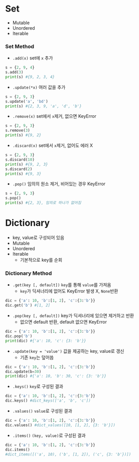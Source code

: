# Set

- Mutable
- Unordered
- Iterable



### Set Method

- `.add(x)` set에 `x` 추가

```python
s = {2, 9, 4}
s.add(3)
print(s) #{9, 2, 3, 4}
```

- `.update(*x)` 여러 값을 추가

```python
s = {2, 9, 3}
s.update('a', 'bd')
print(s) #{2, 3, 9, 'a', 'd', 'b'}
```

- `.remove(x)` set에서 `x`제거, 없으면 KeyError

```python
s = {2, 9, 3}
s.remove(3)
print(s) #{9, 2}
```

- `.discard(x)` set에서 `x`제거, 없어도 에러 X

```python
s = {2, 9, 3}
s.discard(10)
print(s) #{9, 2, 3}
s.discard(2)
print(s) #{9, 3}
```

- `.pop()` 임의의 원소 제거, 비어있는 경우 KeyError

```python
s = {2, 9, 3}
s.pop()
print(s) #{2, 3}, 임의로 하나가 없어짐
```





# Dictionary

- key, value로 구성되어 있음
- Mutable
- Unordered
- Iterable
  - 기본적으로 key를 순회



### Dictionary Method

- `.get(key [, default])` `key`를 통해 `value`를 가져옴
  - `key`가 딕셔너리에 없어도 KeyError 발생 X, `None`반환

```python
dic = {'a': 10, 'b':[1, 2], 'c':{3:'b'}}
dic.get('b') #[1, 2]
```

- `.pop(key [, default])` key가 딕셔너리에 있으면 제거하고 반환
  - 없으면 default 반환, default 없으면 KeyError

```python
dic = {'a': 10, 'b':[1, 2], 'c':{3:'b'}}
dic.pop('b')
print(dic) #{'a': 10, 'c': {3: 'b'}}
```

- `.update(key = 'value')` 값을 제공하는 key, value로 갱신
  - 기존 `key`는 덮어씀


```python
dic = {'a': 10, 'b':[1, 2], 'c':{3:'b'}}
dic.update(b=30)
print(dic) #{'a': 10, 'b': 30, 'c': {3: 'b'}}
```

- `.keys()` `key`로 구성된 결과

```python
dic = {'a': 10, 'b':[1, 2], 'c':{3:'b'}}
dic.keys() #dict_keys(['a', 'b', 'c'])
```

- `.values()` `value`로 구성된 결과

```python
dic = {'a': 10, 'b':[1, 2], 'c':{3:'b'}}
dic.values() #dict_values([10, [1, 2], {3: 'b'}])
```

- `.items()` `(key, value)`로 구성된 결과

```python
dic = {'a': 10, 'b':[1, 2], 'c':{3:'b'}}
dic.items() 
#dict_items([('a', 10), ('b', [1, 2]), ('c', {3: 'b'})])
```















